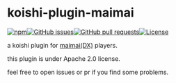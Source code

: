 # koishi-plugin-maimai

[![npm](https://img.shields.io/npm/v/koishi-plugin-maimai?style=flat-square)](https://www.npmjs.com/package/koishi-plugin-maimai)[![GitHub issues](https://img.shields.io/github/issues/DrLee-lihr/koishi-plugin-maimai?style=flat-square)](https://github.com/DrLee-lihr/koishi-plugin-maimai/issues)[![GitHub pull requests](https://img.shields.io/github/issues-pr/DrLee-lihr/koishi-plugin-maimai?logo=github&style=flat-square)](https://github.com/DrLee-lihr/koishi-plugin-maimai/pulls)[![License](https://img.shields.io/npm/l/koishi-plugin-maimai?style=flat-square)](https://spdx.org/licenses/Apache-2.0.html)

a koishi plugin for [maimai(DX)](http://wc.wahlap.net/maidx/play/index.html) players.

this plugin is under Apache 2.0 license.

feel free to open issues or pr if you find some problems.

